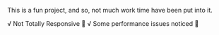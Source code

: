 This is a fun project, and so, not much work time have been put into it.

√ Not Totally Responsive 👀
√ Some performance issues noticed 👀
